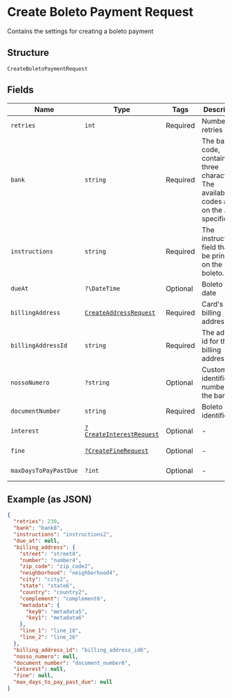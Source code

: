 
# Create Boleto Payment Request

Contains the settings for creating a boleto payment

## Structure

`CreateBoletoPaymentRequest`

## Fields

| Name | Type | Tags | Description | Getter | Setter |
|  --- | --- | --- | --- | --- | --- |
| `retries` | `int` | Required | Number of retries | getRetries(): int | setRetries(int retries): void |
| `bank` | `string` | Required | The bank code, containing three characters. The available codes are on the API specification | getBank(): string | setBank(string bank): void |
| `instructions` | `string` | Required | The instructions field that will be printed on the boleto. | getInstructions(): string | setInstructions(string instructions): void |
| `dueAt` | `?\DateTime` | Optional | Boleto due date | getDueAt(): ?\DateTime | setDueAt(?\DateTime dueAt): void |
| `billingAddress` | [`CreateAddressRequest`](../../doc/models/create-address-request.md) | Required | Card's billing address | getBillingAddress(): CreateAddressRequest | setBillingAddress(CreateAddressRequest billingAddress): void |
| `billingAddressId` | `string` | Required | The address id for the billing address | getBillingAddressId(): string | setBillingAddressId(string billingAddressId): void |
| `nossoNumero` | `?string` | Optional | Customer identification number with the bank | getNossoNumero(): ?string | setNossoNumero(?string nossoNumero): void |
| `documentNumber` | `string` | Required | Boleto identification | getDocumentNumber(): string | setDocumentNumber(string documentNumber): void |
| `interest` | [`?CreateInterestRequest`](../../doc/models/create-interest-request.md) | Optional | - | getInterest(): ?CreateInterestRequest | setInterest(?CreateInterestRequest interest): void |
| `fine` | [`?CreateFineRequest`](../../doc/models/create-fine-request.md) | Optional | - | getFine(): ?CreateFineRequest | setFine(?CreateFineRequest fine): void |
| `maxDaysToPayPastDue` | `?int` | Optional | - | getMaxDaysToPayPastDue(): ?int | setMaxDaysToPayPastDue(?int maxDaysToPayPastDue): void |

## Example (as JSON)

```json
{
  "retries": 230,
  "bank": "bank8",
  "instructions": "instructions2",
  "due_at": null,
  "billing_address": {
    "street": "street8",
    "number": "number4",
    "zip_code": "zip_code2",
    "neighborhood": "neighborhood4",
    "city": "city2",
    "state": "state6",
    "country": "country2",
    "complement": "complement6",
    "metadata": {
      "key0": "metadata5",
      "key1": "metadata6"
    },
    "line_1": "line_18",
    "line_2": "line_26"
  },
  "billing_address_id": "billing_address_id6",
  "nosso_numero": null,
  "document_number": "document_number6",
  "interest": null,
  "fine": null,
  "max_days_to_pay_past_due": null
}
```

